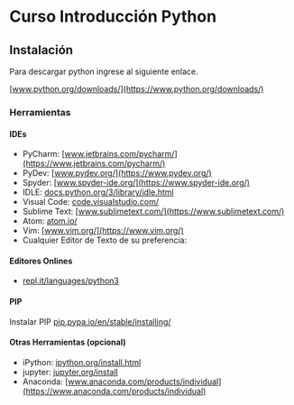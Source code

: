 # Curso Introducción Python

## Instalación

Para descargar python ingrese al siguiente enlace.

[www.python.org/downloads/](https://www.python.org/downloads/)

### Herramientas

#### IDEs

* PyCharm: [www.jetbrains.com/pycharm/](https://www.jetbrains.com/pycharm/)
* PyDev: [www.pydev.org/](https://www.pydev.org/)
* Spyder: [www.spyder-ide.org/](https://www.spyder-ide.org/)
* IDLE: [docs.python.org/3/library/idle.html](https://docs.python.org/3/library/idle.html)
* Visual Code: [code.visualstudio.com/](https://code.visualstudio.com/)
* Sublime Text: [www.sublimetext.com/](https://www.sublimetext.com/)
* Atom: [atom.io/](https://atom.io/)
* Vim: [www.vim.org/](https://www.vim.org/)
* Cualquier Editor de Texto de su preferencia:

#### Editores Onlines

* [repl.it/languages/python3](https://repl.it/languages/python3)

#### PIP

Instalar PIP [pip.pypa.io/en/stable/installing/](https://pip.pypa.io/en/stable/installing/)

#### Otras Herramientas (opcional)

* iPython: [ipython.org/install.html](https://ipython.org/install.html)
* jupyter: [jupyter.org/install](https://jupyter.org/install) 
* Anaconda: [www.anaconda.com/products/individual](https://www.anaconda.com/products/individual)
